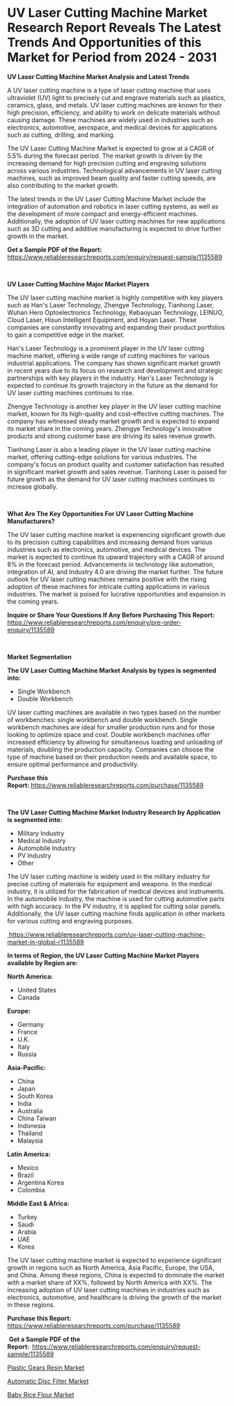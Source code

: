 <p><h1>UV Laser Cutting Machine Market Research Report Reveals The Latest Trends And Opportunities of this Market for Period from 2024 - 2031</h1></p><p><strong>UV Laser Cutting Machine Market Analysis and Latest Trends</strong></p>
<p><p>A UV laser cutting machine is a type of laser cutting machine that uses ultraviolet (UV) light to precisely cut and engrave materials such as plastics, ceramics, glass, and metals. UV laser cutting machines are known for their high precision, efficiency, and ability to work on delicate materials without causing damage. These machines are widely used in industries such as electronics, automotive, aerospace, and medical devices for applications such as cutting, drilling, and marking.</p><p>The UV Laser Cutting Machine Market is expected to grow at a CAGR of 5.5% during the forecast period. The market growth is driven by the increasing demand for high precision cutting and engraving solutions across various industries. Technological advancements in UV laser cutting machines, such as improved beam quality and faster cutting speeds, are also contributing to the market growth.</p><p>The latest trends in the UV Laser Cutting Machine Market include the integration of automation and robotics in laser cutting systems, as well as the development of more compact and energy-efficient machines. Additionally, the adoption of UV laser cutting machines for new applications such as 3D cutting and additive manufacturing is expected to drive further growth in the market.</p></p>
<p><strong>Get a Sample PDF of the Report:&nbsp;</strong> <a href="https://www.reliableresearchreports.com/enquiry/request-sample/1135589">https://www.reliableresearchreports.com/enquiry/request-sample/1135589</a></p>
<p>&nbsp;</p>
<p><strong>UV Laser Cutting Machine Major Market Players</strong></p>
<p><p>The UV laser cutting machine market is highly competitive with key players such as Han's Laser Technology, Zhengye Technology, Tianhong Laser, Wuhan Hero Optoelectronics Technology, Kebaoyuan Technology, LEINUO, Cloud Laser, Hisun Intelligent Equipment, and Hoyan Laser. These companies are constantly innovating and expanding their product portfolios to gain a competitive edge in the market.</p><p>Han's Laser Technology is a prominent player in the UV laser cutting machine market, offering a wide range of cutting machines for various industrial applications. The company has shown significant market growth in recent years due to its focus on research and development and strategic partnerships with key players in the industry. Han's Laser Technology is expected to continue its growth trajectory in the future as the demand for UV laser cutting machines continues to rise.</p><p>Zhengye Technology is another key player in the UV laser cutting machine market, known for its high-quality and cost-effective cutting machines. The company has witnessed steady market growth and is expected to expand its market share in the coming years. Zhengye Technology's innovative products and strong customer base are driving its sales revenue growth.</p><p>Tianhong Laser is also a leading player in the UV laser cutting machine market, offering cutting-edge solutions for various industries. The company's focus on product quality and customer satisfaction has resulted in significant market growth and sales revenue. Tianhong Laser is poised for future growth as the demand for UV laser cutting machines continues to increase globally.</p></p>
<p>&nbsp;</p>
<p><strong>What Are The Key Opportunities For UV Laser Cutting Machine Manufacturers?</strong></p>
<p><p>The UV laser cutting machine market is experiencing significant growth due to its precision cutting capabilities and increasing demand from various industries such as electronics, automotive, and medical devices. The market is expected to continue its upward trajectory with a CAGR of around 8% in the forecast period. Advancements in technology like automation, integration of AI, and Industry 4.0 are driving the market further. The future outlook for UV laser cutting machines remains positive with the rising adoption of these machines for intricate cutting applications in various industries. The market is poised for lucrative opportunities and expansion in the coming years.</p></p>
<p><strong>Inquire or Share Your Questions If Any Before Purchasing This Report:</strong> <a href="https://www.reliableresearchreports.com/enquiry/pre-order-enquiry/1135589">https://www.reliableresearchreports.com/enquiry/pre-order-enquiry/1135589</a></p>
<p>&nbsp;</p>
<p><strong>Market Segmentation</strong></p>
<p><strong>The UV Laser Cutting Machine Market Analysis by types is segmented into:</strong></p>
<p><ul><li>Single Workbench</li><li>Double Workbench</li></ul></p>
<p><p>UV laser cutting machines are available in two types based on the number of workbenches: single workbench and double workbench. Single workbench machines are ideal for smaller production runs and for those looking to optimize space and cost. Double workbench machines offer increased efficiency by allowing for simultaneous loading and unloading of materials, doubling the production capacity. Companies can choose the type of machine based on their production needs and available space, to ensure optimal performance and productivity.</p></p>
<p><strong>Purchase this Report:&nbsp;</strong><a href="https://www.reliableresearchreports.com/purchase/1135589">https://www.reliableresearchreports.com/purchase/1135589</a></p>
<p>&nbsp;</p>
<p><strong>The UV Laser Cutting Machine Market Industry Research by Application is segmented into:</strong></p>
<p><ul><li>Military Industry</li><li>Medical Industry</li><li>Automobile Industry</li><li>PV Industry</li><li>Other</li></ul></p>
<p><p>The UV laser cutting machine is widely used in the military industry for precise cutting of materials for equipment and weapons. In the medical industry, it is utilized for the fabrication of medical devices and instruments. In the automobile industry, the machine is used for cutting automotive parts with high accuracy. In the PV industry, it is applied for cutting solar panels. Additionally, the UV laser cutting machine finds application in other markets for various cutting and engraving purposes.</p></p>
<p><a href="https://www.reliableresearchreports.com/uv-laser-cutting-machine-market-in-global-r1135589">&nbsp;https://www.reliableresearchreports.com/uv-laser-cutting-machine-market-in-global-r1135589</a></p>
<p><strong>In terms of Region, the UV Laser Cutting Machine Market Players available by Region are:</strong></p>
<p>
    <p> <strong> North America: </strong>
        <ul>
            <li>United States</li>
            <li>Canada</li>
        </ul>
        </p> 
    <p> <strong> Europe: </strong>
        <ul>
            <li>Germany</li>
            <li>France</li>
            <li>U.K.</li>
            <li>Italy</li>
            <li>Russia</li>
        </ul>
        </p> 
    <p> <strong> Asia-Pacific: </strong>
        <ul>
            <li>China</li>
            <li>Japan</li>
            <li>South Korea</li>
            <li>India</li>
            <li>Australia</li>
            <li>China Taiwan</li>
            <li>Indonesia</li>
            <li>Thailand</li>
            <li>Malaysia</li>
        </ul>
        </p> 
    <p> <strong> Latin America: </strong>
        <ul>
            <li>Mexico</li>
            <li>Brazil</li>
            <li>Argentina Korea</li>
            <li>Colombia</li>
        </ul>
        </p> 
    <p> <strong> Middle East & Africa: </strong>
        <ul>
            <li>Turkey</li>
            <li>Saudi</li>
            <li>Arabia</li>
            <li>UAE</li>
            <li>Korea</li>
        </ul>
    </p>
    </p>
<p><p>The UV laser cutting machine market is expected to experience significant growth in regions such as North America, Asia Pacific, Europe, the USA, and China. Among these regions, China is expected to dominate the market with a market share of XX%, followed by North America with XX%. The increasing adoption of UV laser cutting machines in industries such as electronics, automotive, and healthcare is driving the growth of the market in these regions.</p></p>
<p><strong>Purchase this Report: </strong><a href="https://www.reliableresearchreports.com/purchase/1135589">https://www.reliableresearchreports.com/purchase/1135589</a></p>
<p>&nbsp;<strong>Get a Sample PDF of the Report:&nbsp;&nbsp;</strong><a href="https://www.reliableresearchreports.com/enquiry/request-sample/1135589">https://www.reliableresearchreports.com/enquiry/request-sample/1135589</a></p>
<p><strong></strong></p>
<p><p><a href="https://www.linkedin.com/pulse/plastic-gears-resin-market-analysis-sze-forecasted-period-urd9e?trackingId=BMcvy8RR%2Bl5WKeJJPH2zBg%3D%3D">Plastic Gears Resin Market</a></p><p><a href="https://github.com/JameTravis/Market-Research-Report-List-4/blob/main/automatic-disc-filter-market.md">Automatic Disc Filter Market</a></p><p><a href="https://www.linkedin.com/pulse/baby-rice-flour-market-trends-forecast-competitive-analysis-7cage?trackingId=08VK9PA29Rb4kTS02%2BxWxw%3D%3D">Baby Rice Flour Market</a></p></p>